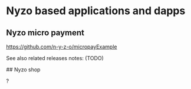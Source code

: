 # Nyzo based applications and dapps

## Nyzo micro payment

https://github.com/n-y-z-o/micropayExample

See also related releases notes:  (TODO)

## Nyzo shop

?

